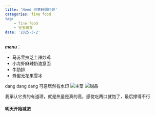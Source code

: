 ```yaml
---
title: 'Need 创意韩国料理'
categories: fine food
tag: 
    - fine food
    - 宝宝辅食
date: '2025-3-2'
---
```

***menu***：
- 马苏里拉芝士辣炒鸡
- 小龙虾麻辣奶油意面
- 牛肋排
- 蜂蜜无花果雪冰

dang dang dang 可恶居然有水印
![主菜](/food/need_1.jpg)
![甜品](/food/need_2.jpg)

我承认它贵的有道理，就是热量是真的高，感觉吃两口就饱了，最后撑得不行

#### 明天开始减肥

